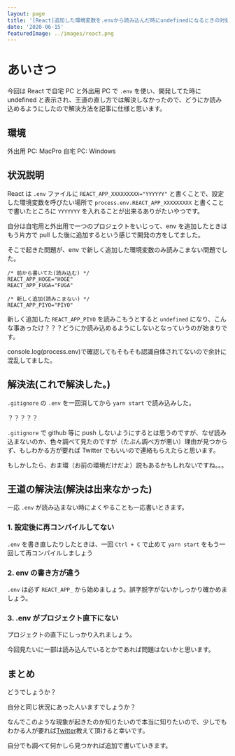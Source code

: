 ```yaml
---
layout: page
title: '[React]追加した環境変数を.envから読み込んだ時にundefinedになるときの対処法'
date: '2020-06-15'
featuredImage: ../images/react.png
---
```


# あいさつ

今回は React で自宅 PC と外出用 PC で `.env` を使い、開発してた時に undefined と表示され、王道の直し方では解決しなかったので、どうにか読み込めるようにしたので解決方法を記事に仕様と思います。

## 環境

外出用 PC: MacPro
自宅 PC: Windows

## 状況説明

React は `.env` ファイルに `REACT_APP_XXXXXXXXX="YYYYYY"` と書くことで、設定した環境変数を呼びたい場所で `process.env.REACT_APP_XXXXXXXXX` と書くことで書いたところに `YYYYYYY` を入れることが出来るありがたいやつです。

自分は自宅用と外出用で一つのプロジェクトをいじって、env を追加したときはもう片方で pull した後に追加するという感じで開発の方をしてました。

そこで起きた問題が、env で新しく追加した環境変数のみ読みこまない問題でした。

```text:title=.env
/* 前から書いてた(読み込む) */
REACT_APP_HOGE="HOGE"
REACT_APP_FUGA="FUGA"

/* 新しく追加(読みこまない) */
REACT_APP_PIYO="PIYO"
```

新しく追加した `REACT_APP_PIYO` を読みこもうとすると `undefined` になり、こんな事あったけ？？？どうにか読み込めるようにしないとなっていうのが始まりです。

console.log(process.env)で確認してもそもそも認識自体されてないので余計に混乱してました。

## 解決法(これで解決した。)

`.gitignore` の `.env` を一回消してから `yarn start` で読み込みした。

？？？？？

`.gitignore` で github 等に push しないようにするとは思うのですが、なぜ読み込まないのか、色々調べて見たのですが（たぶん調べ方が悪い）理由が見つからず、もしわかる方が要れば Twitter でもいいので連絡もらえたらと思います。

もしかしたら、おま環（お前の環境だけだよ）説もあるかもしれないですね。。。

## 王道の解決法(解決は出来なかった)

一応 `.env` が読み込まない時によくやることも一応書いときます。

### 1. 設定後に再コンパイルしてない

`.env` を書き直したりしたときは、一回 `Ctrl + C` で止めて `yarn start` をもう一回して再コンパイルしましょう

### 2. env の書き方が違う

`.env` は必ず `REACT_APP_` から始めましょう。誤字脱字がないかしっかり確かめましょう。

### 3. .env がプロジェクト直下にない

プロジェクトの直下にしっかり入れましょう。

今回見たいに一部は読み込んでいるとかであれば問題はないかと思います。

## まとめ

どうでしょうか？

自分と同じ状況にあった人いますでしょうか？

なんでこのような現象が起きたのか知りたいので本当に知りたいので、少しでもわかる人が要れば[Twitter](https://twitter.com/uechan9220)教えて頂けると幸いです。

自分でも調べて何かしら見つかれば追加で書いていきます。
